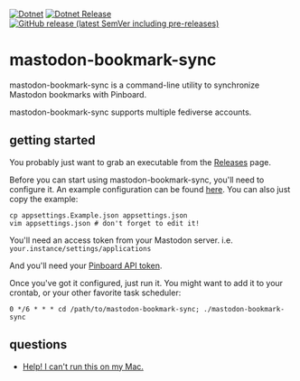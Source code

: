 [![Dotnet](https://github.com/prplecake/mastodon-bookmark-sync/actions/workflows/dotnet.yml/badge.svg)](https://github.com/prplecake/mastodon-bookmark-sync/actions/workflows/dotnet.yml)
[![Dotnet Release](https://github.com/prplecake/mastodon-bookmark-sync/actions/workflows/dotnet-release.yml/badge.svg)](https://github.com/prplecake/mastodon-bookmark-sync/actions/workflows/dotnet-release.yml)
[![GitHub release (latest SemVer including pre-releases)](https://img.shields.io/github/v/release/prplecake/mastodon-bookmark-sync?include_prereleases)](https://github.com/prplecake/mastodon-bookmark-sync/releases/latest)

# mastodon-bookmark-sync

mastodon-bookmark-sync is a command-line utility to synchronize Mastodon
bookmarks with Pinboard.

mastodon-bookmark-sync supports multiple fediverse accounts.

## getting started

You probably just want to grab an executable from the [Releases][releases] page.

[releases]:https://github.com/prplecake/mastodon-bookmark-sync/releases

Before you can start using mastodon-bookmark-sync, you'll need to configure
it. An example configuration can be found [here][config-blob]. You can also
just copy the example:

```shell
cp appsettings.Example.json appsettings.json
vim appsettings.json # don't forget to edit it!
```

You'll need an access token from your Mastodon server.
i.e. `your.instance/settings/applications`

[fediverse-access-token]:https://tools.splat.soy/fediverse-access-token/

And you'll need your
[Pinboard API token](https://pinboard.in/settings/password).

Once you've got it configured, just run it. You might want to add it to your
crontab, or your other favorite task scheduler:

```text
0 */6 * * * cd /path/to/mastodon-bookmark-sync; ./mastodon-bookmark-sync
```

[config-blob]:https://github.com/prplecake/mastodon-bookmark-sync/blob/master/BookmarkSync.CLI/appsettings.Example.json

## questions

* [Help! I can't run this on my Mac.](https://github.com/prplecake/mastodon-bookmark-sync/wiki/Questions#help-i-cant-run-this-on-my-mac)